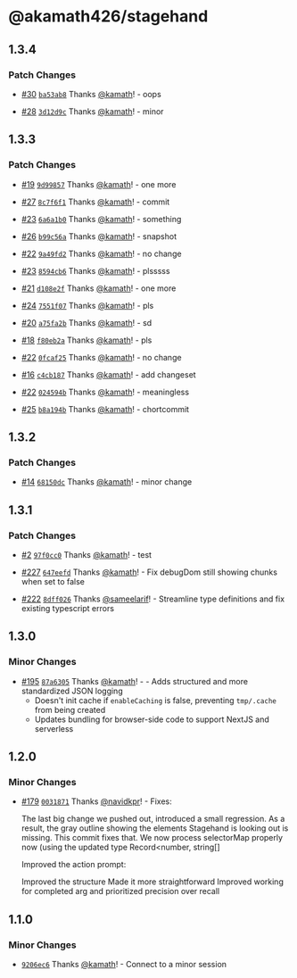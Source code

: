 # @akamath426/stagehand

## 1.3.4

### Patch Changes

- [#30](https://github.com/kamath/stagehand/pull/30) [`ba53ab8`](https://github.com/kamath/stagehand/commit/ba53ab8960ccb16c105af6ed44392b295b9d12aa) Thanks [@kamath](https://github.com/kamath)! - oops

- [#28](https://github.com/kamath/stagehand/pull/28) [`3d12d9c`](https://github.com/kamath/stagehand/commit/3d12d9c540e2a3a9ff9a033b1b7d708feeff4ebc) Thanks [@kamath](https://github.com/kamath)! - minor

## 1.3.3

### Patch Changes

- [#19](https://github.com/kamath/stagehand/pull/19) [`9d99857`](https://github.com/kamath/stagehand/commit/9d998573ae6ad8999af72b29b4d7b563d9534bf8) Thanks [@kamath](https://github.com/kamath)! - one more

- [#27](https://github.com/kamath/stagehand/pull/27) [`8c7f6f1`](https://github.com/kamath/stagehand/commit/8c7f6f1d4347bca76709ab946b5429d499617e39) Thanks [@kamath](https://github.com/kamath)! - commit

- [#23](https://github.com/kamath/stagehand/pull/23) [`6a6a1b0`](https://github.com/kamath/stagehand/commit/6a6a1b09b670b1640c2131ecfb8eea136eb4034c) Thanks [@kamath](https://github.com/kamath)! - something

- [#26](https://github.com/kamath/stagehand/pull/26) [`b99c56a`](https://github.com/kamath/stagehand/commit/b99c56afdd3bb382cad0f92737e1b27c499c4318) Thanks [@kamath](https://github.com/kamath)! - snapshot

- [#22](https://github.com/kamath/stagehand/pull/22) [`9a49fd2`](https://github.com/kamath/stagehand/commit/9a49fd28bf9b05f07b289d7e22c7192def805df0) Thanks [@kamath](https://github.com/kamath)! - no change

- [#23](https://github.com/kamath/stagehand/pull/23) [`8594cb6`](https://github.com/kamath/stagehand/commit/8594cb62665a0a0a642f14826e34ed49bd432bca) Thanks [@kamath](https://github.com/kamath)! - plsssss

- [#21](https://github.com/kamath/stagehand/pull/21) [`d108e2f`](https://github.com/kamath/stagehand/commit/d108e2f57f28f8de69437d46fe8c653356586e66) Thanks [@kamath](https://github.com/kamath)! - one more

- [#24](https://github.com/kamath/stagehand/pull/24) [`7551f07`](https://github.com/kamath/stagehand/commit/7551f0761b9ad09821ad2c2fcff12d138841c973) Thanks [@kamath](https://github.com/kamath)! - pls

- [#20](https://github.com/kamath/stagehand/pull/20) [`a75fa2b`](https://github.com/kamath/stagehand/commit/a75fa2b8592786832c566a9561c71e1af6309ce9) Thanks [@kamath](https://github.com/kamath)! - sd

- [#18](https://github.com/kamath/stagehand/pull/18) [`f80eb2a`](https://github.com/kamath/stagehand/commit/f80eb2a0c65e69783fcb372c30d1dae9b1bad4fb) Thanks [@kamath](https://github.com/kamath)! - pls

- [#22](https://github.com/kamath/stagehand/pull/22) [`0fcaf25`](https://github.com/kamath/stagehand/commit/0fcaf2510fa5a156f3e4a93dba69e5a4fec07f38) Thanks [@kamath](https://github.com/kamath)! - no change

- [#16](https://github.com/kamath/stagehand/pull/16) [`c4cb187`](https://github.com/kamath/stagehand/commit/c4cb18771ca8eead549724cb218c44350ac58194) Thanks [@kamath](https://github.com/kamath)! - add changeset

- [#22](https://github.com/kamath/stagehand/pull/22) [`024594b`](https://github.com/kamath/stagehand/commit/024594b72e47e8f4d992be521bfe4f0153dbccd5) Thanks [@kamath](https://github.com/kamath)! - meaningless

- [#25](https://github.com/kamath/stagehand/pull/25) [`b8a194b`](https://github.com/kamath/stagehand/commit/b8a194bf6b5782dfaed2416b7992b5c4abad7c71) Thanks [@kamath](https://github.com/kamath)! - chortcommit

## 1.3.2

### Patch Changes

- [#14](https://github.com/kamath/stagehand/pull/14) [`68150dc`](https://github.com/kamath/stagehand/commit/68150dcaafa09407ccb6a3deda6eb13461e95847) Thanks [@kamath](https://github.com/kamath)! - minor change

## 1.3.1

### Patch Changes

- [#2](https://github.com/kamath/stagehand/pull/2) [`97f0cc0`](https://github.com/kamath/stagehand/commit/97f0cc075d0d7899334d46e0c7679dda70a3418e) Thanks [@kamath](https://github.com/kamath)! - test

- [#227](https://github.com/browserbase/stagehand/pull/227) [`647eefd`](https://github.com/kamath/stagehand/commit/647eefd651852eec495faa1b8f4dbe6b1da17999) Thanks [@kamath](https://github.com/kamath)! - Fix debugDom still showing chunks when set to false

- [#222](https://github.com/browserbase/stagehand/pull/222) [`8dff026`](https://github.com/kamath/stagehand/commit/8dff02674df7a6448f2262c7e212b58c03be57bc) Thanks [@sameelarif](https://github.com/sameelarif)! - Streamline type definitions and fix existing typescript errors

## 1.3.0

### Minor Changes

- [#195](https://github.com/browserbase/stagehand/pull/195) [`87a6305`](https://github.com/browserbase/stagehand/commit/87a6305d9a2faf1ab5915965913bc14d5cc15772) Thanks [@kamath](https://github.com/kamath)! - - Adds structured and more standardized JSON logging
  - Doesn't init cache if `enableCaching` is false, preventing `tmp/.cache` from being created
  - Updates bundling for browser-side code to support NextJS and serverless

## 1.2.0

### Minor Changes

- [#179](https://github.com/browserbase/stagehand/pull/179) [`0031871`](https://github.com/browserbase/stagehand/commit/0031871d5a6d6180f272a68b88a8634e5a991785) Thanks [@navidkpr](https://github.com/navidkpr)! - Fixes:

  The last big change we pushed out, introduced a small regression. As a result, the gray outline showing the elements Stagehand is looking out is missing. This commit fixes that. We now process selectorMap properly now (using the updated type Record<number, string[]

  Improved the action prompt:

  Improved the structure
  Made it more straightforward
  Improved working for completed arg and prioritized precision over recall

## 1.1.0

### Minor Changes

- [`9206ec6`](https://github.com/browserbase/stagehand/commit/9206ec640b2d0af9170f0a31788ab1eac448357b) Thanks [@kamath](https://github.com/kamath)! - Connect to a minor session
